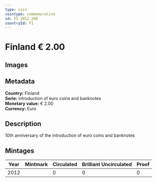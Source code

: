 ```yaml
---
type: coin
cointype: commemorative
id: FI-2012-200
countryId: FI
---
```


# Finland € 2.00

## Images


## Metadata

**Country:** Finland\
**Serie:** introduction of euro coins and banknotes\
**Monetary value:** € 2.00\
**Currency:** Euro

## Description
10th anniversary of the introduction of euro coins and banknotes

## Mintages

| Year | Mintmark | Circulated | Brilliant Uncirculated | Proof |
| ---- | -------- | ---------- | ---------------------- | ----- |
| 2012 |  | 0| 0 | 0 |
